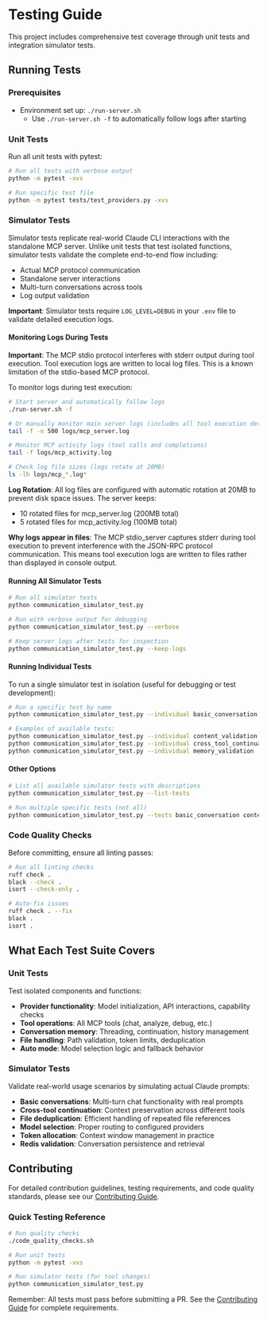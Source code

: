 # Testing Guide

This project includes comprehensive test coverage through unit tests and integration simulator tests.

## Running Tests

### Prerequisites
- Environment set up: `./run-server.sh`
  - Use `./run-server.sh -f` to automatically follow logs after starting

### Unit Tests

Run all unit tests with pytest:
```bash
# Run all tests with verbose output
python -m pytest -xvs

# Run specific test file
python -m pytest tests/test_providers.py -xvs
```

### Simulator Tests

Simulator tests replicate real-world Claude CLI interactions with the standalone MCP server. Unlike unit tests that test isolated functions, simulator tests validate the complete end-to-end flow including:
- Actual MCP protocol communication
- Standalone server interactions
- Multi-turn conversations across tools
- Log output validation

**Important**: Simulator tests require `LOG_LEVEL=DEBUG` in your `.env` file to validate detailed execution logs.

#### Monitoring Logs During Tests

**Important**: The MCP stdio protocol interferes with stderr output during tool execution. Tool execution logs are written to local log files. This is a known limitation of the stdio-based MCP protocol.

To monitor logs during test execution:

```bash
# Start server and automatically follow logs
./run-server.sh -f

# Or manually monitor main server logs (includes all tool execution details)
tail -f -n 500 logs/mcp_server.log

# Monitor MCP activity logs (tool calls and completions)  
tail -f logs/mcp_activity.log

# Check log file sizes (logs rotate at 20MB)
ls -lh logs/mcp_*.log*
```

**Log Rotation**: All log files are configured with automatic rotation at 20MB to prevent disk space issues. The server keeps:
- 10 rotated files for mcp_server.log (200MB total)
- 5 rotated files for mcp_activity.log (100MB total)

**Why logs appear in files**: The MCP stdio_server captures stderr during tool execution to prevent interference with the JSON-RPC protocol communication. This means tool execution logs are written to files rather than displayed in console output.

#### Running All Simulator Tests
```bash
# Run all simulator tests
python communication_simulator_test.py

# Run with verbose output for debugging
python communication_simulator_test.py --verbose

# Keep server logs after tests for inspection
python communication_simulator_test.py --keep-logs
```

#### Running Individual Tests
To run a single simulator test in isolation (useful for debugging or test development):

```bash
# Run a specific test by name
python communication_simulator_test.py --individual basic_conversation

# Examples of available tests:
python communication_simulator_test.py --individual content_validation
python communication_simulator_test.py --individual cross_tool_continuation
python communication_simulator_test.py --individual memory_validation
```

#### Other Options
```bash
# List all available simulator tests with descriptions
python communication_simulator_test.py --list-tests

# Run multiple specific tests (not all)
python communication_simulator_test.py --tests basic_conversation content_validation

```

### Code Quality Checks

Before committing, ensure all linting passes:
```bash
# Run all linting checks
ruff check .
black --check .
isort --check-only .

# Auto-fix issues
ruff check . --fix
black .
isort .
```

## What Each Test Suite Covers

### Unit Tests
Test isolated components and functions:
- **Provider functionality**: Model initialization, API interactions, capability checks
- **Tool operations**: All MCP tools (chat, analyze, debug, etc.)
- **Conversation memory**: Threading, continuation, history management
- **File handling**: Path validation, token limits, deduplication
- **Auto mode**: Model selection logic and fallback behavior

### Simulator Tests
Validate real-world usage scenarios by simulating actual Claude prompts:
- **Basic conversations**: Multi-turn chat functionality with real prompts
- **Cross-tool continuation**: Context preservation across different tools
- **File deduplication**: Efficient handling of repeated file references
- **Model selection**: Proper routing to configured providers
- **Token allocation**: Context window management in practice
- **Redis validation**: Conversation persistence and retrieval

## Contributing

For detailed contribution guidelines, testing requirements, and code quality standards, please see our [Contributing Guide](./contributions.md).

### Quick Testing Reference

```bash
# Run quality checks
./code_quality_checks.sh

# Run unit tests
python -m pytest -xvs

# Run simulator tests (for tool changes)
python communication_simulator_test.py
```

Remember: All tests must pass before submitting a PR. See the [Contributing Guide](./contributions.md) for complete requirements.